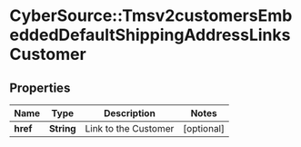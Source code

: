 # CyberSource::Tmsv2customersEmbeddedDefaultShippingAddressLinksCustomer

## Properties
Name | Type | Description | Notes
------------ | ------------- | ------------- | -------------
**href** | **String** | Link to the Customer  | [optional] 


